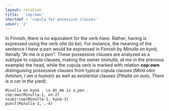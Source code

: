 ```yaml
---
layout: relation
title:  'cop:own'
shortdef : 'copula for posessive clauses'
udver: '2'
---
```


In Finnish, there is no equivalent for the verb _have_.
Rather, having is expressed using the verb _olla_ (_to be_).
For instance, the meaning of the sentence _I have a pen_ would be
expressed in Finnish by _Minulla on kynä_, literally _"At me is a pen"_.
These possessive clauses are analyzed as a subtype to copula clauses,
making the owner (_minulla_, _at me_ in the previous example) the head,
while the copula verb is marked with relation **cop:own** distinguising
possessive clauses from typical copula clauses (_Minä olen ihminen_, _I am a human_)
as well as existential clauses (_Pihalla on auto_, _There is a car in the yard_). 

<!-- fname:cop-own.pdf -->
~~~ sdparse
Minulla on kynä . \n At_me is a_pen .
cop:own(Minulla-1, on-2)
nsubj:cop(Minulla-1, kynä-3)
punct(Minulla-1, .-4)
~~~
<!-- Interlanguage links updated Ne 5. května 2024, 18:21:01 CEST -->
